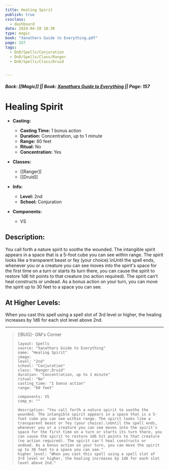 ```yaml
---
title: Healing Spirit
publish: true
cssclass:
  - dashboard
date: 2024-04-20 18:30
type: magic
book: "Xanathars Guide to Everything.pdf"
page: 157
tags:
  - DnD/Spells/Conjuration
  - DnD/Spells/Class/Ranger
  - DnD/Spells/Class/Druid


---
```


##### Back: [[Magic]] || Book: [Xanathars Guide to Everything](https://drive.google.com/drive/folders/1O5bhpYizcIT5xxAoLOuzCRht_PVS7VSG?usp=sharing) || Page: 157

# Healing Spirit

- **Casting:**
    - **Casting Time:** 1 bonus action
    - **Duration:** Concentration, up to 1 minute
    - **Range:** 60 feet
    - **Ritual:** No
    - **Concentration:** Yes
- **Classes:**
    - [[Ranger]]
    - [[Druid]]

- **Info:**
    - **Level:** 2nd
    - **School:** Conjuration
- **Components:**
    - VS


## Description:
You call forth a nature spirit to soothe the wounded. The intangible spirit appears in a space that is a 5-foot cube you can see within range. The spirit looks like a transparent beast or fey (your choice).\nUntil the spell ends, whenever you or a creature you can see moves into the spirit's space for the first time on a turn or starts its turn there, you can cause the spirit to restore 1d6 hit points to that creature (no action required). The spirit can't heal constructs or undead. As a bonus action on your turn, you can move the spirit up to 30 feet to a space you can see.

## At Higher Levels:
When you cast this spell using a spell slot of 3rd level or higher, the healing increases by 1d6 for each slot level above 2nd.

---

> [!BUG]- GM's Corner
>
> ```statblock
> layout: Spells
> source: "Xanathars Guide to Everything"
> name: "Healing Spirit"
> image: 
> level: "2nd"
> school: "Conjuration"
> class: "Ranger,Druid"
> duration: "Concentration, up to 1 minute"
> ritual: "No"
> casting_time: "1 bonus action"
> range: "60 feet"
>
> components: VS
> comp_m: ""
>
> description: "You call forth a nature spirit to soothe the wounded. The intangible spirit appears in a space that is a 5-foot cube you can see within range. The spirit looks like a transparent beast or fey (your choice).\nUntil the spell ends, whenever you or a creature you can see moves into the spirit's space for the first time on a turn or starts its turn there, you can cause the spirit to restore 1d6 hit points to that creature (no action required). The spirit can't heal constructs or undead. As a bonus action on your turn, you can move the spirit up to 30 feet to a space you can see."
> higher_level: "When you cast this spell using a spell slot of 3rd level or higher, the healing increases by 1d6 for each slot level above 2nd."
> ```
